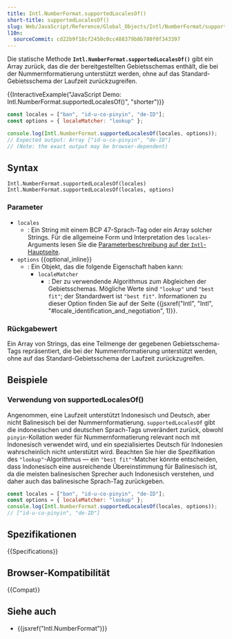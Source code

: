 ```yaml
---
title: Intl.NumberFormat.supportedLocalesOf()
short-title: supportedLocalesOf()
slug: Web/JavaScript/Reference/Global_Objects/Intl/NumberFormat/supportedLocalesOf
l10n:
  sourceCommit: cd22b9f18cf2450c0cc488379b8b780f0f343397
---
```


Die statische Methode **`Intl.NumberFormat.supportedLocalesOf()`** gibt ein Array zurück, das die der bereitgestellten Gebietsschemas enthält, die bei der Nummernformatierung unterstützt werden, ohne auf das Standard-Gebietsschema der Laufzeit zurückzugreifen.

{{InteractiveExample("JavaScript Demo: Intl.NumberFormat.supportedLocalesOf()", "shorter")}}

```js interactive-example
const locales = ["ban", "id-u-co-pinyin", "de-ID"];
const options = { localeMatcher: "lookup" };

console.log(Intl.NumberFormat.supportedLocalesOf(locales, options));
// Expected output: Array ["id-u-co-pinyin", "de-ID"]
// (Note: the exact output may be browser-dependent)
```

## Syntax

```js-nolint
Intl.NumberFormat.supportedLocalesOf(locales)
Intl.NumberFormat.supportedLocalesOf(locales, options)
```

### Parameter

- `locales`
  - : Ein String mit einem BCP 47-Sprach-Tag oder ein Array solcher Strings. Für die allgemeine Form und Interpretation des `locales`-Arguments lesen Sie die [Parameterbeschreibung auf der `Intl`-Hauptseite](/de/docs/Web/JavaScript/Reference/Global_Objects/Intl#locales_argument).
- `options` {{optional_inline}}
  - : Ein Objekt, das die folgende Eigenschaft haben kann:
    - `localeMatcher`
      - : Der zu verwendende Algorithmus zum Abgleichen der Gebietsschemas. Mögliche Werte sind `"lookup"` und `"best fit"`; der Standardwert ist `"best fit"`. Informationen zu dieser Option finden Sie auf der Seite {{jsxref("Intl", "Intl", "#locale_identification_and_negotiation", 1)}}.

### Rückgabewert

Ein Array von Strings, das eine Teilmenge der gegebenen Gebietsschema-Tags repräsentiert, die bei der Nummernformatierung unterstützt werden, ohne auf das Standard-Gebietsschema der Laufzeit zurückzugreifen.

## Beispiele

### Verwendung von supportedLocalesOf()

Angenommen, eine Laufzeit unterstützt Indonesisch und Deutsch, aber nicht Balinesisch bei der Nummernformatierung. `supportedLocalesOf` gibt die indonesischen und deutschen Sprach-Tags unverändert zurück, obwohl `pinyin`-Kollation weder für Nummernformatierung relevant noch mit Indonesisch verwendet wird, und ein spezialisiertes Deutsch für Indonesien wahrscheinlich nicht unterstützt wird. Beachten Sie hier die Spezifikation des `"lookup"`-Algorithmus — ein `"best fit"`-Matcher könnte entscheiden, dass Indonesisch eine ausreichende Übereinstimmung für Balinesisch ist, da die meisten balinesischen Sprecher auch Indonesisch verstehen, und daher auch das balinesische Sprach-Tag zurückgeben.

```js
const locales = ["ban", "id-u-co-pinyin", "de-ID"];
const options = { localeMatcher: "lookup" };
console.log(Intl.NumberFormat.supportedLocalesOf(locales, options));
// ["id-u-co-pinyin", "de-ID"]
```

## Spezifikationen

{{Specifications}}

## Browser-Kompatibilität

{{Compat}}

## Siehe auch

- {{jsxref("Intl.NumberFormat")}}
